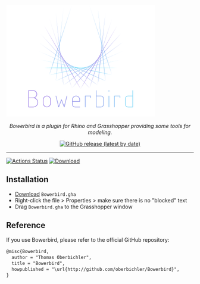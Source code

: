 ![](https://raw.githubusercontent.com/oberbichler/Bowerbird/master/doc/bowerbird_logo.svg?sanitize=true)

<p align="center"><i>Bowerbird is a plugin for Rhino and Grasshopper providing some tools for modeling.</i></p>

<p align="center"><a href="https://github.com/oberbichler/Bowerbird/releases/latest/download/Bowerbird.gha"><img alt="GitHub release (latest by date)" src="https://img.shields.io/github/v/release/oberbichler/Bowerbird?color=blue&label=Download&style=for-the-badge"></a></p>

---

[![Actions Status](https://github.com/oberbichler/Bowerbird/workflows/CI/badge.svg?branch=master)](https://github.com/oberbichler/Bowerbird/actions) [![Download](https://img.shields.io/github/downloads/oberbichler/Bowerbird/total.svg)](https://github.com/oberbichler/Bowerbird/releases/latest)

## Installation

* [Download](https://github.com/oberbichler/Bowerbird/releases/latest/download/Bowerbird.gha) `Bowerbird.gha`
* Right-click the file > Properties > make sure there is no "blocked" text
* Drag `Bowerbird.gha` to the Grasshopper window

## Reference

If you use Bowerbird, please refer to the official GitHub repository:

```
@misc{Bowerbird,
  author = "Thomas Oberbichler",
  title = "Bowerbird",
  howpublished = "\url{http://github.com/oberbichler/Bowerbird}",
}
```
